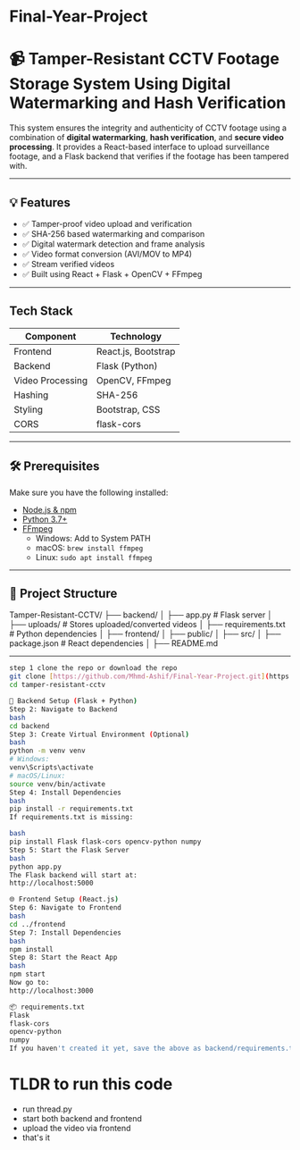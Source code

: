 # Final-Year-Project
# 📹 Tamper-Resistant CCTV Footage Storage System Using Digital Watermarking and Hash Verification

This system ensures the integrity and authenticity of CCTV footage using a combination of **digital watermarking**, **hash verification**, and **secure video processing**. It provides a React-based interface to upload surveillance footage, and a Flask backend that verifies if the footage has been tampered with.

---

## 💡 Features

- ✅ Tamper-proof video upload and verification  
- ✅ SHA-256 based watermarking and comparison  
- ✅ Digital watermark detection and frame analysis  
- ✅ Video format conversion (AVI/MOV to MP4)    
- ✅ Stream verified videos  
- ✅ Built using React + Flask + OpenCV + FFmpeg  

---

##   Tech Stack

| Component         | Technology         |
|------------------|--------------------|
| Frontend         | React.js, Bootstrap |
| Backend          | Flask (Python)     |
| Video Processing | OpenCV, FFmpeg     |
| Hashing          | SHA-256            |
| Styling          | Bootstrap, CSS     |
| CORS             | flask-cors         |

---

## 🛠 Prerequisites

Make sure you have the following installed:

- [Node.js & npm](https://nodejs.org/)
- [Python 3.7+](https://www.python.org/)
- [FFmpeg](https://ffmpeg.org/download.html)  
  - Windows: Add to System PATH  
  - macOS: `brew install ffmpeg`  
  - Linux: `sudo apt install ffmpeg`

---

## 📂 Project Structure
Tamper-Resistant-CCTV/
├── backend/
│ ├── app.py # Flask server
│ ├── uploads/ # Stores uploaded/converted videos
│ ├── requirements.txt # Python dependencies
│
├── frontend/
│ ├── public/
│ ├── src/
│ ├── package.json # React dependencies
│
├── README.md


---


```bash
step 1 clone the repo or download the repo
git clone [https://github.com/Mhmd-Ashif/Final-Year-Project.git](https://github.com/Mhmd-Ashif/final-pr.git)
cd tamper-resistant-cctv

🔧 Backend Setup (Flask + Python)
Step 2: Navigate to Backend
bash
cd backend
Step 3: Create Virtual Environment (Optional)
bash
python -m venv venv
# Windows:
venv\Scripts\activate
# macOS/Linux:
source venv/bin/activate
Step 4: Install Dependencies
bash
pip install -r requirements.txt
If requirements.txt is missing:

bash
pip install Flask flask-cors opencv-python numpy
Step 5: Start the Flask Server
bash
python app.py
The Flask backend will start at:
http://localhost:5000

🌐 Frontend Setup (React.js)
Step 6: Navigate to Frontend
bash
cd ../frontend
Step 7: Install Dependencies
bash
npm install
Step 8: Start the React App
bash
npm start
Now go to:
http://localhost:3000

📦 requirements.txt
Flask
flask-cors
opencv-python
numpy
If you haven't created it yet, save the above as backend/requirements.txt.


```
# TLDR to run this code
- run thread.py 
- start both backend and frontend 
- upload the video via frontend 
- that's it
